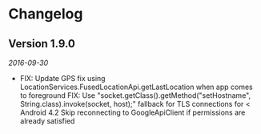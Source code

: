 Changelog
==========================

## Version 1.9.0

_2016-09-30_

 *  FIX: Update GPS fix using LocationServices.FusedLocationApi.getLastLocation when app comes to foreground
	FIX: Use "socket.getClass().getMethod("setHostname", String.class).invoke(socket, host);" fallback for TLS connections for < Android 4.2
	Skip reconnecting to GoogleApiClient if permissions are already satisfied

